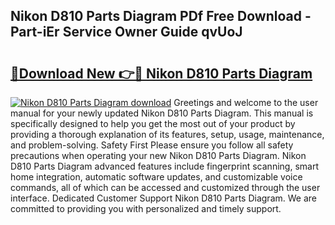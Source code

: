 ## Nikon D810 Parts Diagram PDf Free Download - Part-iEr Service Owner Guide qvUoJ

# <h2><a href="http://dfswt09.blite.top/?on=Nikon+D810+Parts+Diagram">🔗Download New 👉🔴 Nikon D810 Parts Diagram</a></h2>

[![Nikon D810 Parts Diagram download](https://i.imgur.com/lujVjoI.png)](http://dfswt09.blite.top/?on=Nikon+D810+Parts+Diagram)
Greetings and welcome to the user manual for your newly updated Nikon D810 Parts Diagram. This manual is specifically designed to help you get the most out of your product by providing a thorough explanation of its features, setup, usage, maintenance, and problem-solving. Safety First Please ensure you follow all safety precautions when operating your new Nikon D810 Parts Diagram. Nikon D810 Parts Diagram advanced features include fingerprint scanning, smart home integration, automatic software updates, and customizable voice commands, all of which can be accessed and customized through the user interface. Dedicated Customer Support Nikon D810 Parts Diagram. We are committed to providing you with personalized and timely support.
